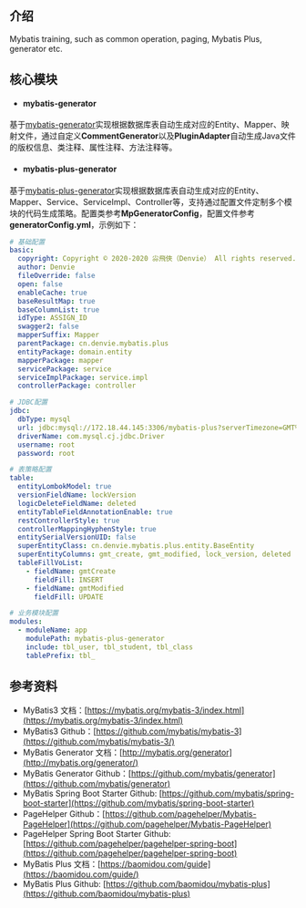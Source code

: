 ## 介绍

Mybatis training, such as common operation, paging, Mybatis Plus, generator etc.



## 核心模块

* #### **mybatis-generator**

基于[mybatis-generator](http://mybatis.org/generator/)实现根据数据库表自动生成对应的Entity、Mapper、映射文件，通过自定义**CommentGenerator**以及**PluginAdapter**自动生成Java文件的版权信息、类注释、属性注释、方法注释等。

* #### **mybatis-plus-generator**

基于[mybatis-plus-generator](https://github.com/baomidou/mybatis-plus)实现根据数据库表自动生成对应的Entity、Mapper、Service、ServiceImpl、Controller等，支持通过配置文件定制多个模块的代码生成策略。配置类参考**MpGeneratorConfig**，配置文件参考**generatorConfig.yml**，示例如下：

```yaml
# 基础配置
basic:
  copyright: Copyright © 2020-2020 尛飛俠（Denvie） All rights reserved.
  author: Denvie
  fileOverride: false
  open: false
  enableCache: true
  baseResultMap: true
  baseColumnList: true
  idType: ASSIGN_ID
  swagger2: false
  mapperSuffix: Mapper
  parentPackage: cn.denvie.mybatis.plus
  entityPackage: domain.entity
  mapperPackage: mapper
  servicePackage: service
  serviceImplPackage: service.impl
  controllerPackage: controller

# JDBC配置
jdbc:
  dbType: mysql
  url: jdbc:mysql://172.18.44.145:3306/mybatis-plus?serverTimezone=GMT%2B8&useSSL=true&useUnicode=true&characterEncoding=UTF-8
  driverName: com.mysql.cj.jdbc.Driver
  username: root
  password: root

# 表策略配置
table:
  entityLombokModel: true
  versionFieldName: lockVersion
  logicDeleteFieldName: deleted
  entityTableFieldAnnotationEnable: true
  restControllerStyle: true
  controllerMappingHyphenStyle: true
  entitySerialVersionUID: false
  superEntityClass: cn.denvie.mybatis.plus.entity.BaseEntity
  superEntityColumns: gmt_create, gmt_modified, lock_version, deleted
  tableFillVoList:
    - fieldName: gmtCreate
      fieldFill: INSERT
    - fieldName: gmtModified
      fieldFill: UPDATE

# 业务模块配置
modules:
  - moduleName: app
    modulePath: mybatis-plus-generator
    include: tbl_user, tbl_student, tbl_class
    tablePrefix: tbl_
```



## 参考资料
* MyBatis3 文档：[https://mybatis.org/mybatis-3/index.html](https://mybatis.org/mybatis-3/index.html)
* MyBatis3 Github：[https://github.com/mybatis/mybatis-3](https://github.com/mybatis/mybatis-3/) 
* MyBatis Generator 文档：[http://mybatis.org/generator](http://mybatis.org/generator/)
* MyBatis Generator Github：[https://github.com/mybatis/generator](https://github.com/mybatis/generator)
* MyBatis Spring Boot Starter Github: [https://github.com/mybatis/spring-boot-starter](https://github.com/mybatis/spring-boot-starter)
* PageHelper Github：[https://github.com/pagehelper/Mybatis-PageHelper](https://github.com/pagehelper/Mybatis-PageHelper)
* PageHelper Spring Boot Starter Github: [https://github.com/pagehelper/pagehelper-spring-boot](https://github.com/pagehelper/pagehelper-spring-boot)
* MyBatis Plus 文档：[https://baomidou.com/guide](https://baomidou.com/guide/)
* MyBatis Plus Github: [https://github.com/baomidou/mybatis-plus](https://github.com/baomidou/mybatis-plus)